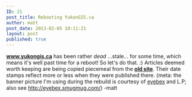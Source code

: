 ```yaml
---
ID: 21
post_title: Rebooting YukonGIS.ca
author: matt
post_date: 2013-02-05 10:11:21
layout: post
published: true
---
```

**www.yukongis.ca** has been rather *<cough>dead<cough>* ...stale... for some time, which means it's well past time for a reboot! So let's do that. :) Articles deemed worth keeping are being copied piecemeal from the **[old site][1]**. Their date stamps reflect more or less when they were published there. (meta: the banner picture I'm using during the rebuild is courtesy of [eyebex][2] and L.P; also see <http://eyebex.smugmug.com/>) -matt

 [1]: http://old.yukongis.ca "the yukongis wax museum"
 [2]: http://www.flickr.com/photos/legrisak/11830758126/
